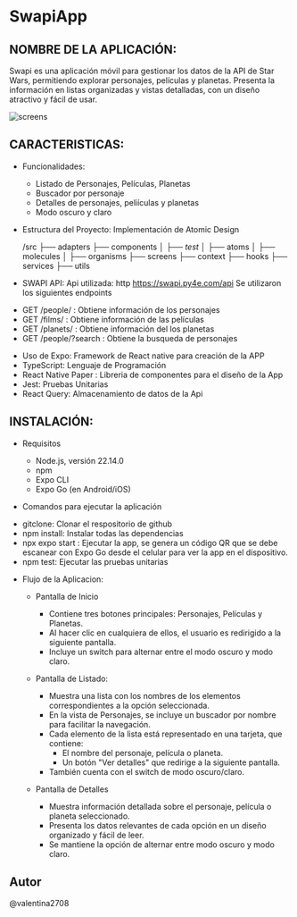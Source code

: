 # SwapiApp
 ## NOMBRE DE LA APLICACIÓN: 
Swapi es una aplicación móvil para gestionar los datos de la API de Star Wars, permitiendo explorar personajes, películas y planetas. Presenta la información en listas organizadas y vistas detalladas, con un diseño atractivo y fácil de usar.


![screens](https://github.com/user-attachments/assets/3c0b78ca-53f7-457b-b045-f424a3b43df3)


## CARACTERISTICAS:

* Funcionalidades:
  - Listado de Personajes, Películas, Planetas
  - Buscador por personaje
  - Detalles de personajes, peliículas y planetas
  - Modo oscuro y claro

* Estructura del Proyecto: Implementación de Atomic Design
  
  /src
  ├── adapters
  ├── components
  │   ├── _test_
  │   ├── atoms
  │   ├── molecules
  │   ├── organisms
  ├── screens
  ├── context
  ├── hooks
  ├── services
  ├── utils

 * SWAPI API: Api utilizada: http https://swapi.py4e.com/api
    Se utilizaron los siguientes endpoints 
  - GET /people/ : Obtiene información de los personajes
  - GET /films/ : Obtiene información de las películas
  - GET /planets/ : Obtiene información del los planetas
  - GET /people/?search : Obtiene la busqueda de personajes


* Uso de Expo: Framework de React native para creación de la APP
* TypeScript: Lenguaje de Programación
* React Native Paper : Libreria de componentes para el diseño de la App
* Jest: Pruebas Unitarias
* React Query: Almacenamiento de datos de la Api

## INSTALACIÓN:

* Requisitos
  - Node.js, versión 22.14.0
  - npm
  - Expo CLI
  - Expo Go (en Android/iOS)

* Comandos para ejecutar la aplicación
 - gitclone: Clonar el respositorio de github
 - npm install: Instalar todas las dependencias
 - npx expo start : Ejecutar la app, se genera un código QR que se debe escanear con Expo Go desde el celular para ver la app en el dispositivo.
 - npm test: Ejecutar las pruebas unitarias
   

* Flujo de la Aplicacion:
  * Pantalla de Inicio
    - Contiene tres botones principales: Personajes, Películas y Planetas.
    - Al hacer clic en cualquiera de ellos, el usuario es redirigido a la siguiente pantalla.
    - Incluye un switch para alternar entre el modo oscuro y modo claro.

  * Pantalla de Listado:
    - Muestra una lista con los nombres de los elementos correspondientes a la opción seleccionada.
    - En la vista de Personajes, se incluye un buscador por nombre para facilitar la navegación.
    - Cada elemento de la lista está representado en una tarjeta, que contiene:
      - El nombre del personaje, película o planeta.
      - Un botón "Ver detalles" que redirige a la siguiente pantalla.
    - También cuenta con el switch de modo oscuro/claro.

  * Pantalla de Detalles
    - Muestra información detallada sobre el personaje, película o planeta seleccionado.
    - Presenta los datos relevantes de cada opción en un diseño organizado y fácil de leer.
    - Se mantiene la opción de alternar entre modo oscuro y modo claro.



## Autor
@valentina2708
